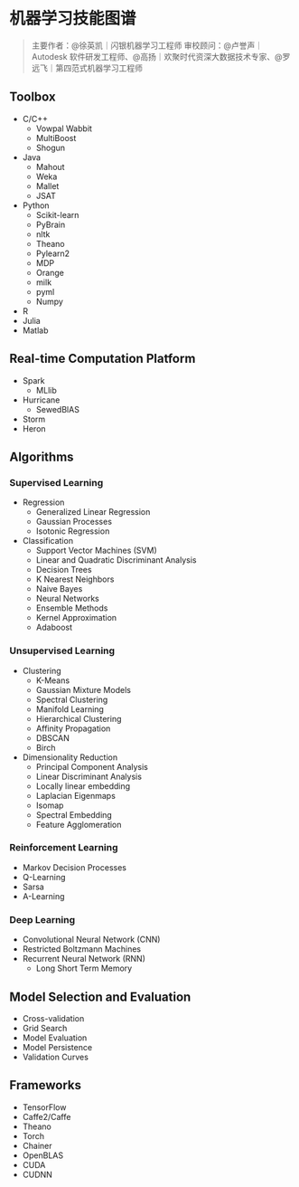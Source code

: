 # 机器学习技能图谱

>主要作者：@徐英凯｜闪银机器学习工程师
>审校顾问：@卢誉声｜Autodesk 软件研发工程师、@高扬｜欢聚时代资深大数据技术专家、@罗远飞｜第四范式机器学习工程师

## Toolbox
- C/C++
   * Vowpal Wabbit
   * MultiBoost
   * Shogun
- Java
   * Mahout
   * Weka
   * Mallet
   * JSAT
- Python
   * Scikit-learn
   * PyBrain
   * nltk
   * Theano
   * Pylearn2
   * MDP
   * Orange
   * milk
   * pyml
   * Numpy
- R
- Julia
- Matlab

## Real-time Computation Platform
- Spark
   * MLlib
- Hurricane
   * SewedBlAS
- Storm
- Heron

## Algorithms
### Supervised Learning
- Regression
   * Generalized Linear Regression
   * Gaussian Processes
   * Isotonic Regression
- Classification
   * Support Vector Machines (SVM)
   * Linear and Quadratic Discriminant Analysis
   * Decision Trees
   * K Nearest Neighbors
   * Naive Bayes
   * Neural Networks
   * Ensemble Methods
   * Kernel Approximation
   * Adaboost

### Unsupervised Learning
- Clustering
   * K-Means
   * Gaussian Mixture Models
   * Spectral Clustering
   * Manifold Learning
   * Hierarchical Clustering
   * Affinity Propagation
   * DBSCAN
   * Birch
- Dimensionality Reduction
   * Principal Component Analysis
   * Linear Discriminant Analysis
   * Locally linear embedding
   * Laplacian Eigenmaps
   * Isomap
   * Spectral Embedding
   * Feature Agglomeration

### Reinforcement Learning
- Markov Decision Processes
- Q-Learning
- Sarsa
- A-Learning

### Deep Learning
- Convolutional Neural Network (CNN)
- Restricted Boltzmann Machines
- Recurrent Neural Network (RNN)
   * Long Short Term Memory
      
## Model Selection and Evaluation
- Cross-validation
- Grid Search
- Model Evaluation
- Model Persistence
- Validation Curves

## Frameworks
- TensorFlow
- Caffe2/Caffe
- Theano
- Torch
- Chainer
- OpenBLAS
- CUDA
- CUDNN
